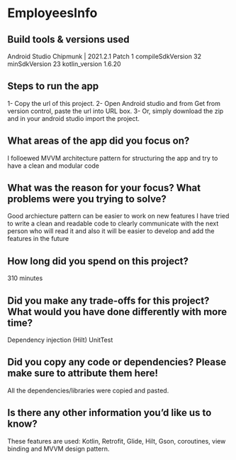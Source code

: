 # EmployeesInfo


## Build tools & versions used
Android Studio Chipmunk | 2021.2.1 Patch 1
compileSdkVersion 32
minSdkVersion 23
kotlin_version 1.6.20

## Steps to run the app
1- Copy the url of this project.
2- Open Android studio and from Get from version control, paste the url into URL box.
3- Or, simply download the zip and in your android studio import the project.

## What areas of the app did you focus on?
I folloewed MVVM architecture pattern for structuring the app and try to have a clean and modular code

## What was the reason for your focus? What problems were you trying to solve?
Good archiecture pattern can be easier to work on new features
I have tried to write a clean and readable code to clearly communicate with the next person who will read it 
and also it will be easier to develop and add the features in the future 

## How long did you spend on this project?
310 minutes 

## Did you make any trade-offs for this project? What would you have done differently with more time?
Dependency injection (Hilt)
UnitTest

## Did you copy any code or dependencies? Please make sure to attribute them here!
All the dependencies/libraries were copied and pasted.

## Is there any other information you’d like us to know?
These features are used:
Kotlin, Retrofit, Glide, Hilt, Gson, coroutines, view binding and MVVM design pattern.

